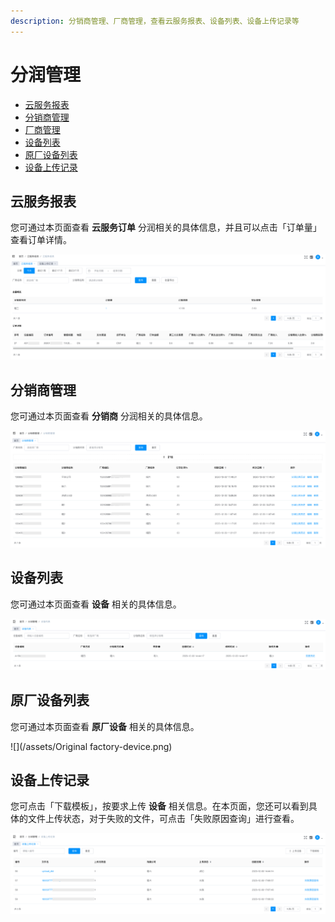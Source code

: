 ```yaml
---
description: 分销商管理、厂商管理，查看云服务报表、设备列表、设备上传记录等
---
```


# 分润管理

* [云服务报表](fen-run-guan-li.md)
* [分销商管理](fen-run-guan-li.md#fen-xiao-shang-guan-li)
* [厂商管理](fen-run-guan-li.md#chang-shang-guan-li)
* [设备列表](fen-run-guan-li.md#she-bei-lie-biao)
* [原厂设备列表](fen-run-guan-li.md#yuan-chang-she-bei-lie-biao)
* [设备上传记录](fen-run-guan-li.md#she-bei-shang-chuan-ji-lu)


## 云服务报表
您可通过本页面查看 **云服务订单** 分润相关的具体信息，并且可以点击「订单量」查看订单详情。

![](/assets/Cloud-Service.png)
## 分销商管理
您可通过本页面查看 **分销商** 分润相关的具体信息。

![](/assets/distributor-manager.png)
## 设备列表
您可通过本页面查看 **设备** 相关的具体信息。

![](/assets/device-list.png)
## 原厂设备列表
您可通过本页面查看 **原厂设备** 相关的具体信息。

![](/assets/Original factory-device.png)
## 设备上传记录
您可点击「下载模板」，按要求上传 **设备** 相关信息。在本页面，您还可以看到具体的文件上传状态，对于失败的文件，可点击「失败原因查询」进行查看。

![](/assets/Device-upload-record.png)